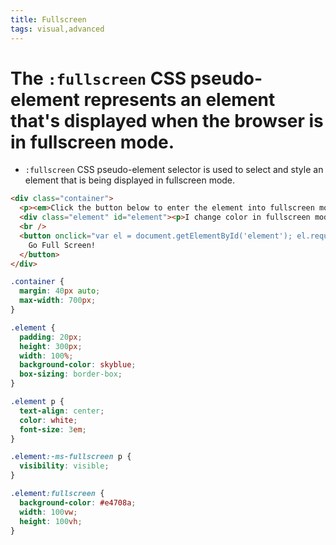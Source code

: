 ```yaml
---
title: Fullscreen
tags: visual,advanced
---
```


# The `:fullscreen` CSS pseudo-element represents an element that's displayed when the browser is in fullscreen mode.

- `:fullscreen` CSS pseudo-element selector is used to select and style an element that is being displayed in fullscreen mode.

```html
<div class="container">
  <p><em>Click the button below to enter the element into fullscreen mode. </em></p>
  <div class="element" id="element"><p>I change color in fullscreen mode!</p></div>
  <br />
  <button onclick="var el = document.getElementById('element'); el.requestFullscreen();">
    Go Full Screen!
  </button>
</div>
```

```css
.container {
  margin: 40px auto;
  max-width: 700px;
}

.element {
  padding: 20px;
  height: 300px;
  width: 100%;
  background-color: skyblue;
  box-sizing: border-box;
}

.element p {
  text-align: center;
  color: white;
  font-size: 3em;
}

.element:-ms-fullscreen p {
  visibility: visible;
}

.element:fullscreen {
  background-color: #e4708a;
  width: 100vw;
  height: 100vh;
}
```
